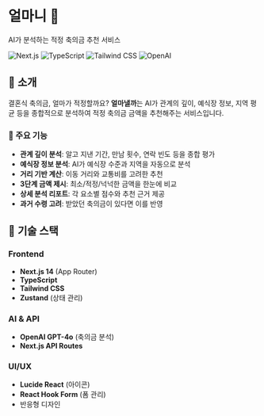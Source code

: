 # 얼마니 💝

AI가 분석하는 적정 축의금 추천 서비스

![Next.js](https://img.shields.io/badge/Next.js-14-black?style=flat-square&logo=next.js)
![TypeScript](https://img.shields.io/badge/TypeScript-5-blue?style=flat-square&logo=typescript)
![Tailwind CSS](https://img.shields.io/badge/Tailwind-CSS-38B2AC?style=flat-square&logo=tailwind-css)
![OpenAI](https://img.shields.io/badge/OpenAI-GPT--4o-412991?style=flat-square&logo=openai)

## 📌 소개

결혼식 축의금, 얼마가 적정할까요? 
**얼마낼까**는 AI가 관계의 깊이, 예식장 정보, 지역 평균 등을 종합적으로 분석하여 적정 축의금 금액을 추천해주는 서비스입니다.

### 🎯 주요 기능

- **관계 깊이 분석**: 알고 지낸 기간, 만남 횟수, 연락 빈도 등을 종합 평가
- **예식장 정보 분석**: AI가 예식장 수준과 지역을 자동으로 분석
- **거리 기반 계산**: 이동 거리와 교통비를 고려한 추천
- **3단계 금액 제시**: 최소/적정/넉넉한 금액을 한눈에 비교
- **상세 분석 리포트**: 각 요소별 점수와 추천 근거 제공
- **과거 수령 고려**: 받았던 축의금이 있다면 이를 반영

## 🚀 기술 스택

### Frontend
- **Next.js 14** (App Router)
- **TypeScript**
- **Tailwind CSS**
- **Zustand** (상태 관리)

### AI & API
- **OpenAI GPT-4o** (축의금 분석)
- **Next.js API Routes**

### UI/UX
- **Lucide React** (아이콘)
- **React Hook Form** (폼 관리)
- 반응형 디자인